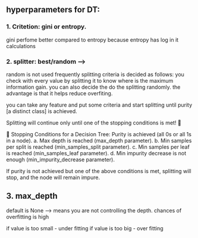 ## hyperparameters for DT:

### 1. Critetion: gini or entropy. 
gini perfome better compared to entropy because entropy has log in it calculations

### 2. splitter: best/random --> 
random is not used frequently
splitting criteria is decided as follows: you check with every value by splitting it to know where is the maximum information gain. you can also decide the do the splitting randomly. the advantage is that it helps reduce overfiting.

you can take any feature and put some criteria and start splitting until purity [a distinct class] is achieved.

Splitting will continue only until one of the stopping conditions is met! 🚦

🌳 Stopping Conditions for a Decision Tree:
Purity is achieved (all 0s or all 1s in a node).
a. Max depth is reached (max_depth parameter).
b. Min samples per split is reached (min_samples_split parameter).
c. Min samples per leaf is reached (min_samples_leaf parameter).
d. Min impurity decrease is not enough (min_impurity_decrease parameter).

If purity is not achieved but one of the above conditions is met, splitting will stop, and the node will remain impure.

## 3. max_depth

default is None --> means you are not controlling the depth. chances of overfitting is high

if value is too small - under fitting
if value is too big - over fitting
